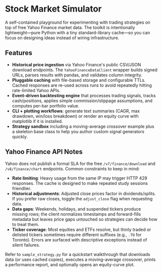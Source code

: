 # Stock Market Simulator

A self-contained playground for experimenting with trading strategies on top of free Yahoo Finance market data. The toolkit is intentionally lightweight—pure Python with a tiny standard-library cache—so you can focus on designing ideas instead of wiring infrastructure.

## Features

- **Historical price ingestion** via Yahoo Finance's public CSV/JSON download endpoints. The `YahooFinanceDataClient` wrapper builds signed URLs, parses results with pandas, and validates column integrity.
- **Pluggable caching** with file-based storage and configurable TTLs. Cached responses are re-used across runs to avoid repeatedly hitting rate-limited Yahoo APIs.
- **Event-driven backtesting engine** that processes trading signals, tracks cash/positions, applies simple commission/slippage assumptions, and computes per-bar portfolio value.
- **CLI + plotting workflows**: generate text summaries (CAGR, max drawdown, win/loss breakdown) or render an equity curve with matplotlib if it is installed.
- **Strategy sandbox** including a moving-average crossover example plus a skeleton base class to help you author custom signal generators quickly.

## Yahoo Finance API Notes

Yahoo does not publish a formal SLA for the free `/v7/finance/download` and `/v8/finance/chart` endpoints. Common constraints to keep in mind:

- **Rate limiting**: Heavy usage from the same IP may trigger HTTP 429 responses. The cache is designed to make repeated study sessions friendlier.
- **Historical adjustments**: Adjusted close prices factor in dividends/splits. If you prefer raw closes, toggle the `adjust_close` flag when requesting data.
- **Data gaps**: Weekends, holidays, and suspended tickers produce missing rows; the client normalizes timestamps and forward-fills metadata but leaves price gaps untouched so strategies can decide how to treat them.
- **Ticker coverage**: Most equities and ETFs resolve, but thinly traded or delisted tickers sometimes require different suffixes (e.g., `.TO` for Toronto). Errors are surfaced with descriptive exceptions instead of silent failures.

Refer to `sample_strategy.py` for a quickstart walkthrough that downloads data (or uses cached copies), executes a moving-average crossover, prints a performance report, and optionally opens an equity-curve plot.
